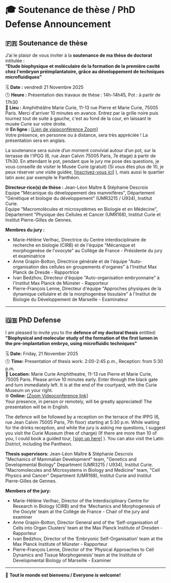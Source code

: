 # 🎓 Soutenance de thèse / PhD Defense Announcement

## 🇫🇷 Soutenance de thèse

J’ai le plaisir de vous inviter à la **soutenance de ma thèse de doctorat** intitulée :  
**“Etude biophysique et moléculaire de la formation de la première cavité chez l'embryon préimplantatoire, grâce au développement de techniques
microfluidiques”**  

🗓 **Date :** vendredi 21 Novembre 2025  
🕒 **Heure :** Présentation des travaux de thèse : 14h-14h45, Pot : à partir de 17h30  
📍 **Lieu :** Amphithéâtre Marie Curie, 11-13 rue Pierre et Marie Curie, 75005 Paris. Merci d'arriver 10 minutes en avance. Entrez par la grille noire puis tournez tout de suite à gauche, c'est au fond de la cour, en laissant le musée Curie sur votre droite.  
🌐 **En ligne :** [[Lien de visioconférence Zoom]](https://cnrs.zoom.us/j/98822699046?pwd=X85xjKoWVLXhHQiJoaYao8KiL4myug.1)  
Votre présence, en personne ou à distance, sera très appréciée ! La présentation sera en anglais.

La soutenance sera suivie d’un moment convivial autour d’un pot, sur la terrasse de l'IPGG (6, rue Jean Calvin 75005 Paris, 7e étage) à partir de 17h30.
En attendant le pot, pendant que le jury me pose des questions, je vous conseille de visiter le Musée Curie (gratuit) (Si vous êtes plus de 10, je peux réserver une visite guidée, [[inscrivez-vous ici]](https://docs.google.com/spreadsheets/d/1kBCAOnWQABiLqXk3KhnzEMXSRJj304hRnUJoeXzHviM/edit?usp=sharing) ), mais aussi le quartier latin avec par exemple le Panthéon.

**Directeur·rice(s) de thèse :** Jean-Léon Maître & Stéphanie Descroix  
Equipe "Mécanique du développement des mammifères", Département "Génétique et biologie du développement" (UMR3215 / U934), Institut Curie.  
Equipe "Macromolécules et microsystèmes en Biologie et en Médecine", Département "Physique des Cellules et Cancer (UMR168), Institut Curie et Institut Pierre-Gilles de Gennes.

**Membres du jury :**  
- Marie-Hélène Verlhac, Directrice du Centre interdisciplinaire de recherche en biologie (CIRB) et de l'équipe "Mécanique et morphogenèse de l'ovocyte" au Collège de France - Présidente du jury et examinatrice
- Anne Grapin-Botton, Directrice générale et de l'équipe "Auto-organisation des cellules en groupements d'organes" à l'Institut Max Planck de Dresde - Rapportrice
- Ivan Bedzhov, Directeur d'équipe "Auto-organisation embryonnaire" à l'Institut Max Planck de Münster - Rapporteur
- Pierre-François Lenne, Directeur d'équipe "Approches physiques de la dynamique cellulaire et de la morphogenèse tissulaire" à l'Institut de Biologie du Développement de Marseille - Examinateur

---

## 🇬🇧 PhD Defense

I am pleased to invite you to the **defence of my doctoral thesis** entitled:
**"Biophysical and molecular study of the formation of the first lumen in the pre-implantation embryo, using microfluidic techniques"**

🗓 **Date:** Friday, 21 November 2025  
🕒 **Time:** Presentation of thesis work: 2:00-2:45 p.m., Reception: from 5:30 p.m.  
📍 **Location:** Marie Curie Amphitheatre, 11-13 rue Pierre et Marie Curie, 75005 Paris. Please arrive 10 minutes early. Enter through the black gate and turn immediately left. It is at the end of the courtyard, with the Curie Museum on your right.  
🌐 **Online:** [[Zoom Videoconference link]](https://cnrs.zoom.us/j/98822699046?pwd=X85xjKoWVLXhHQiJoaYao8KiL4myug.1)  
Your presence, in person or remotely, will be greatly appreciated! The presentation will be in English.

The defence will be followed by a reception on the terrace of the IPPG (6, rue Jean Calvin 75005 Paris, 7th floor) starting at 5:30 p.m. While waiting for the drinks reception, and while the jury is asking me questions, I suggest you visit the Curie Museum (free of charge) (If there are more than 10 of you, I could book a guided tour, [[sign up here]](https://docs.google.com/spreadsheets/d/1kBCAOnWQABiLqXk3KhnzEMXSRJj304hRnUJoeXzHviM/edit?usp=sharing) ). You can also visit the Latin District, including the Pantheon.

**Thesis supervisors:** Jean-Léon Maître & Stéphanie Descroix  
"Mechanics of Mammalian Development" team, "Genetics and Developmental Biology" Department (UMR3215 / U934), Institut Curie.  
"Macromolecules and Microsystems in Biology and Medicine" team, "Cell Physics and Cancer" Department (UMR168), Institut Curie and Institut Pierre-Gilles de Gennes.

**Members of the jury:**  
- Marie-Hélène Verlhac, Director of the Interdisciplinary Centre for Research in Biology (CIRB) and the ‘Mechanics and Morphogenesis of the Oocyte’ team at the Collège de France - Chair of the jury and examiner
- Anne Grapin-Botton, Director General and of the ‘Self-organisation of Cells into Organ Clusters’ team at the Max Planck Institute of Dresden - Rapporteur
- Ivan Bedzhov, Director of the ‘Embryonic Self-Organisation’ team at the Max Planck Institute of Münster - Rapporteur
- Pierre-François Lenne, Director of the ‘Physical Approaches to Cell Dynamics and Tissue Morphogenesis’ team at the Institute of Developmental Biology of Marseille - Examiner

---

🧁 **Tout le monde est bienvenu / Everyone is welcome!**
